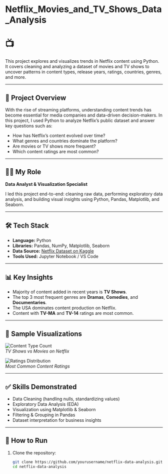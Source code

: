 # Netflix_Movies_and_TV_Shows_Data_Analysis
# 📺 

This project explores and visualizes trends in Netflix content using Python. It covers cleaning and analyzing a dataset of movies and TV shows to uncover patterns in content types, release years, ratings, countries, genres, and more.

---

## 📌 Project Overview

With the rise of streaming platforms, understanding content trends has become essential for media companies and data-driven decision-makers. In this project, I used Python to analyze Netflix’s public dataset and answer key questions such as:

- How has Netflix’s content evolved over time?
- What genres and countries dominate the platform?
- Are movies or TV shows more frequent?
- Which content ratings are most common?

---

## 👩‍💻 My Role

**Data Analyst & Visualization Specialist**

I led this project end-to-end: cleaning raw data, performing exploratory data analysis, and building visual insights using Python, Pandas, Matplotlib, and Seaborn.

---

## 🛠 Tech Stack

- **Language:** Python  
- **Libraries:** Pandas, NumPy, Matplotlib, Seaborn  
- **Data Source:** [Netflix Dataset on Kaggle](https://www.kaggle.com/datasets/shivamb/netflix-shows)  
- **Tools Used:** Jupyter Notebook / VS Code  

---

## 📊 Key Insights

- Majority of content added in recent years is **TV Shows**.
- The top 3 most frequent genres are **Dramas**, **Comedies**, and **Documentaries**.
- The USA dominates content production on Netflix.
- Content with **TV-MA** and **TV-14** ratings are most common.

---


## 📸 Sample Visualizations

![Content Type Count](images/content_type_bar.png)  
*TV Shows vs Movies on Netflix*

![Ratings Distribution](images/ratings_pie.png)  
*Most Common Content Ratings*

---

## ✅ Skills Demonstrated

- Data Cleaning (handling nulls, standardizing values)
- Exploratory Data Analysis (EDA)
- Visualization using Matplotlib & Seaborn
- Filtering & Grouping in Pandas
- Dataset interpretation for business insights

---

## 🚀 How to Run

1. Clone the repository:
   ```bash
   git clone https://github.com/yourusername/netflix-data-analysis.git
   cd netflix-data-analysis

